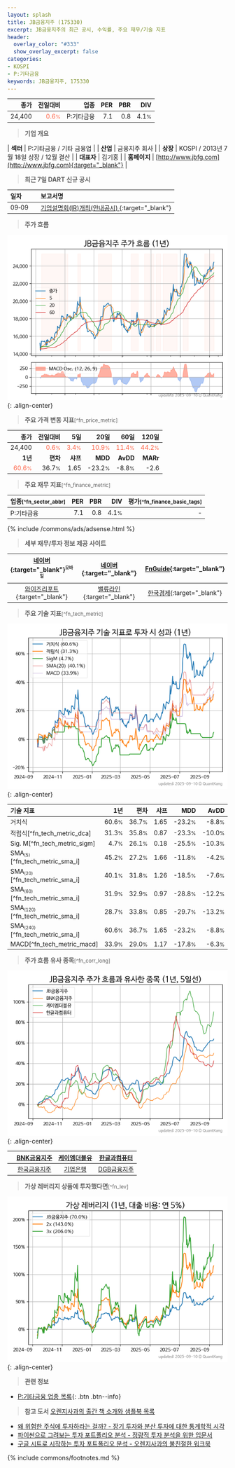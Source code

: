 ```yaml
---
layout: splash
title: JB금융지주 (175330)
excerpt: JB금융지주의 최근 공시, 수익률, 주요 재무/기술 지표
header:
  overlay_color: "#333"
  show_overlay_excerpt: false
categories:
- KOSPI
- P:기타금융
keywords: JB금융지주, 175330
---
```


| **종가** | **전일대비** | **업종** | **PER** | **PBR** | **DIV** |
| -------: | -----------: | -------: | ------: | ------: | ------: |
| 24,400 | <span style="color: tomato">0.6<small>%</small></span> | P:기타금융 | 7.1 | 0.8 | 4.1<small>%</small> |

<!-- more -->


> **기업 개요**<a id="company"></a>

| <span style="white-space:nowrap;">**섹터**</span> | P:기타금융 / 기타 금융업 |
| <span style="white-space:nowrap;">**산업**</span> | 금융지주 회사 |
| <span style="white-space:nowrap;">**상장**</span> | KOSPI / 2013년 7월 18일 상장 / 12월 결산 |
| <span style="white-space:nowrap;">**대표자**</span> | 김기홍 |
| <span style="white-space:nowrap;">**홈페이지**</span> | [http://www.jbfg.com](http://www.jbfg.com){:target="_blank"} |


> **최근 7일 DART 신규 공시**<a id="dart"></a>

| **일자** |      | **보고서명** |
| :------- | :--- | :----------- |
| 09&#x2011;09 | | [기업설명회(IR)개최(안내공시)              ](https://dart.fss.or.kr/dsaf001/main.do?rcpNo=20250909800386){:target="_blank"} |


> **주가 흐름**<a id="price"></a>

![175330](/stock/images/175330.png){: .align-center}


> **주요 가격 변동 지표**<small>[^fn_price_metric]</small>

| **종가** | **전일대비** | **5일** | **20일** | **60일** | **120일** |
| -------: | -----------: | ------: | -------: | -------: | --------: |
| 24,400 | <span style="color: tomato">0.6<small>%</small></span> | <span style="color: tomato">3.4<small>%</small></span> | <span style="color: tomato">10.9<small>%</small></span> | <span style="color: tomato">11.4<small>%</small></span> | <span style="color: tomato">44.2<small>%</small></span> |
| **1년** | **편차** | **샤프** | **MDD** | **AvDD** | **MARr** |
| <span style="color: tomato">60.6<small>%</small></span> | 36.7<small>%</small> | 1.65 | -23.2<small>%</small> | -8.8<small>%</small> | -2.6 |


> **주요 재무 지표**<small>[^fn_finance_metric]</small>

| **업종**<small>[^fn_sector_abbr]</small> | **PER** | **PBR** | **DIV** | **평가**<small>[^fn_finance_basic_tags]</small> |
| :--------------------------------------- | ------: | ------: | ------: | ----------------------------------------------: |
| P:기타금융 | 7.1 | 0.8 | 4.1<small>%</small> | - |



{% include /commons/ads/adsense.html %}

> **세부 재무/투자 정보 제공 사이트**

| [네이버](https://m.stock.naver.com/domestic/stock/175330/finance/summary){:target="_blank"}<sup><small>모바일</small></sup> | [네이버](https://finance.naver.com/item/coinfo.naver?code=175330){:target="_blank"} | [FnGuide](https://comp.fnguide.com/SVO2/ASP/SVD_Invest.asp?gicode=A175330&MenuYn=Y){:target="_blank"} |
| :---: | :---: | :---: |
| [와이즈리포트](https://comp.wisereport.co.kr/company/c1040001.aspx?cmp_cd=175330){:target="_blank"} | [밸류라인](https://www.valueline.co.kr/finance/summary/175330){:target="_blank"} | [한국경제](https://markets.hankyung.com/stock/175330/financial-summary){:target="_blank"} |


> **주요 기술 지표**<small>[^fn_tech_metric]</small>


![175330](/stock/images/175330_tech.png){: .align-center}

| **기술 지표** | **1년** | **편차** | **샤프** | **MDD** | **AvDD** |
| :------------ | ------: | -----------: | -------: | ------: | -------: |
| 거치식 | 60.6<small>%</small> | 36.7<small>%</small> | 1.65 | -23.2<small>%</small> | -8.8<small>%</small> |
| 적립식[^fn_tech_metric_dca] | 31.3<small>%</small> | 35.8<small>%</small> | 0.87 | -23.3<small>%</small> | -10.0<small>%</small> |
| Sig. M[^fn_tech_metric_sigm] | 4.7<small>%</small> | 26.1<small>%</small> | 0.18 | -25.5<small>%</small> | -10.3<small>%</small> |
| SMA<small><sub>(5)</sub></small>[^fn_tech_metric_sma_i] | 45.2<small>%</small> | 27.2<small>%</small> | 1.66 | -11.8<small>%</small> | -4.2<small>%</small> |
| SMA<small><sub>(20)</sub></small>[^fn_tech_metric_sma_i] | 40.1<small>%</small> | 31.8<small>%</small> | 1.26 | -18.5<small>%</small> | -7.6<small>%</small> |
| SMA<small><sub>(60)</sub></small>[^fn_tech_metric_sma_i] | 31.9<small>%</small> | 32.9<small>%</small> | 0.97 | -28.8<small>%</small> | -12.2<small>%</small> |
| SMA<small><sub>(120)</sub></small>[^fn_tech_metric_sma_i] | 28.7<small>%</small> | 33.8<small>%</small> | 0.85 | -29.7<small>%</small> | -13.2<small>%</small> |
| SMA<small><sub>(240)</sub></small>[^fn_tech_metric_sma_i] | 60.6<small>%</small> | 36.7<small>%</small> | 1.65 | -23.2<small>%</small> | -8.8<small>%</small> |
| MACD[^fn_tech_metric_macd] | 33.9<small>%</small> | 29.0<small>%</small> | 1.17 | -17.8<small>%</small> | -6.3<small>%</small> |


> **주가 흐름 유사 종목**<a id="corr"></a><small>[^fn_corr_long]</small>

![175330](/stock/images/175330_corr.png){: .align-center}

|       | [BNK금융지주](/138930/) | [케이엠더블유](/032500/) | [한글과컴퓨터](/030520/) |
| :---: | :------------------------------------: | :------------------------------------: | :------------------------------------: |
|       | [한국금융지주](/071050/) | [기업은행](/024110/) | [DGB금융지주](/139130/) |


> **가상 레버리지 상품에 투자했다면**<a id="2x"></a><small>[^fn_lev]</small>

![175330](/stock/images/175330_2x.png){: .align-center}


> **관련 정보**

- [P:기타금융 업종 목록](/stats/sector/kospi_업종_기타금융_종목/){: .btn .btn--info}

> **참고 도서** [오렌지사과의 출간 책 소개와 샘플북 목록](https://kongdori.tistory.com/691)

- [왜 위험한 주식에 투자하라는 걸까? - 장기 투자와 분산 투자에 대한 통계학적 시각](https://kongdori.tistory.com/421)
- [파이썬으로 그려보는 투자 포트폴리오 분석  - 정량적 투자 분석을 위한 입문서](https://kongdori.tistory.com/643)
- [구글 시트로 시작하는 투자 포트폴리오 분석 - 오렌지사과의 불친절한 워크북](https://kongdori.tistory.com/449)


{% include commons/footnotes.md %}